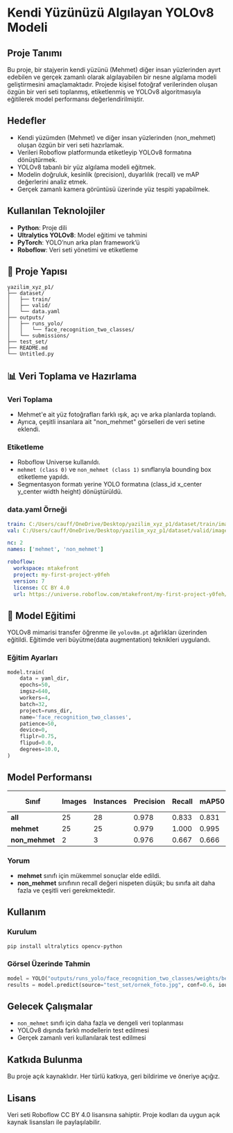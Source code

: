 
#  Kendi Yüzünüzü Algılayan YOLOv8 Modeli

## Proje Tanımı

Bu proje, bir stajyerin kendi yüzünü (Mehmet) diğer insan yüzlerinden ayırt edebilen ve gerçek zamanlı olarak algılayabilen bir nesne algılama modeli geliştirmesini amaçlamaktadır. Projede kişisel fotoğraf verilerinden oluşan özgün bir veri seti toplanmış, etiketlenmiş ve YOLOv8 algoritmasıyla eğitilerek model performansı değerlendirilmiştir.

## Hedefler

- Kendi yüzümden (Mehmet) ve diğer insan yüzlerinden (non_mehmet) oluşan özgün bir veri seti hazırlamak.
- Verileri Roboflow platformunda etiketleyip YOLOv8 formatına dönüştürmek.
- YOLOv8 tabanlı bir yüz algılama modeli eğitmek.
- Modelin doğruluk, kesinlik (precision), duyarlılık (recall) ve mAP değerlerini analiz etmek.
- Gerçek zamanlı kamera görüntüsü üzerinde yüz tespiti yapabilmek.

## Kullanılan Teknolojiler

- **Python**: Proje dili
- **Ultralytics YOLOv8**: Model eğitimi ve tahmini
- **PyTorch**: YOLO’nun arka plan framework’ü
- **Roboflow**: Veri seti yönetimi ve etiketleme

## 📂 Proje Yapısı

```
yazilim_xyz_p1/
├── dataset/
│   ├── train/
│   ├── valid/
│   └── data.yaml
├── outputs/
│   ├── runs_yolo/
│   │   └── face_recognition_two_classes/
│   └── submissions/
├── test_set/
├── README.md
└── Untitled.py
```

## 📊 Veri Toplama ve Hazırlama

### Veri Toplama

- Mehmet'e ait yüz fotoğrafları farklı ışık, açı ve arka planlarda toplandı.
- Ayrıca, çeşitli insanlara ait "non_mehmet" görselleri de veri setine eklendi.

### Etiketleme

- Roboflow Universe kullanıldı.
- `mehmet (class 0)` ve `non_mehmet (class 1)` sınıflarıyla bounding box etiketleme yapıldı.
- Segmentasyon formatı yerine YOLO formatına (class_id x_center y_center width height) dönüştürüldü.

### data.yaml Örneği

```yaml
train: C:/Users/cauff/OneDrive/Desktop/yazilim_xyz_p1/dataset/train/images
val: C:/Users/cauff/OneDrive/Desktop/yazilim_xyz_p1/dataset/valid/images

nc: 2
names: ['mehmet', 'non_mehmet']

roboflow:
  workspace: mtakefront
  project: my-first-project-y0feh
  version: 7
  license: CC BY 4.0
  url: https://universe.roboflow.com/mtakefront/my-first-project-y0feh/dataset/7
```

## 🧠 Model Eğitimi

YOLOv8 mimarisi transfer öğrenme ile `yolov8m.pt` ağırlıkları üzerinden eğitildi. Eğitimde veri büyütme(data augmentation) teknikleri uygulandı.

### Eğitim Ayarları

```python
model.train(
    data = yaml_dir,
    epochs=50,
    imgsz=640,
    workers=4,
    batch=32,
    project=runs_dir,
    name='face_recognition_two_classes',
    patience=50,
    device=0,
    fliplr=0.75,
    flipud=0.0,
    degrees=10.0,
)
```

##  Model Performansı

| Sınıf        | Images | Instances | Precision | Recall | mAP50 | mAP50-95 |
|--------------|--------|-----------|-----------|--------|--------|-----------|
| **all**      | 25     | 28        | 0.978     | 0.833  | 0.831  | 0.702     |
| **mehmet**   | 25     | 25        | 0.979     | 1.000  | 0.995  | 0.870     |
| **non_mehmet**| 2     | 3         | 0.976     | 0.667  | 0.666  | 0.534     |

### Yorum

- **mehmet** sınıfı için mükemmel sonuçlar elde edildi.
- **non_mehmet** sınıfının recall değeri nispeten düşük; bu sınıfa ait daha fazla ve çeşitli veri gerekmektedir.

##  Kullanım

### Kurulum

```bash
pip install ultralytics opencv-python
```

### Görsel Üzerinde Tahmin

```python
model = YOLO("outputs/runs_yolo/face_recognition_two_classes/weights/best.pt")
results = model.predict(source="test_set/ornek_foto.jpg", conf=0.6, iou=0.7, show=True, save=True)
```


##  Gelecek Çalışmalar

- `non_mehmet` sınıfı için daha fazla ve dengeli veri toplanması
- YOLOv8 dışında farklı modellerin test edilmesi
- Gerçek zamanlı veri kullanılarak test edilmesi

## Katkıda Bulunma

Bu proje açık kaynaklıdır. Her türlü katkıya, geri bildirime ve öneriye açığız.

## Lisans

Veri seti Roboflow CC BY 4.0 lisansına sahiptir. Proje kodları da uygun açık kaynak lisansları ile paylaşılabilir.
